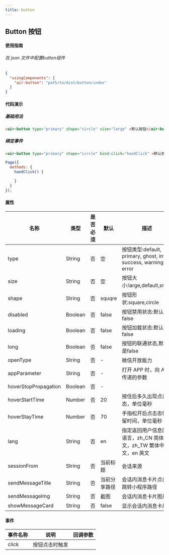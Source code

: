```yaml
---
title: button
---
```


## Button 按钮

#### 使用指南

###### 在 json 文件中配置button组件

```json
{
  "usingComponents": {
    "air-button": "path/to/dist/button/index"
  }
}
```

#### 代码演示

##### 基础用法

```HTML
<air-button type="primary" shape="circle" size="large" >默认按钮</air-button>
```

##### 绑定事件
```HTML
<air-button type="primary" shape="circle" bind:click="handClick" >默认按钮</air-button>
```
```js
Page({
  methods: {
    handClick() {

    }
  }
});
```
<!--
##### 按钮类型

```HTML
<air-button type="error" long="true">连通两边按钮</air-button>
<air-button type="primary">Primary</air-button>
<air-button type="ghost">Ghost</air-button>
<air-button type="info">Info</air-button>
<air-button type="success">Success</air-button>
<air-button type="warning">Warning</air-button>
<air-button type="error">Error</air-button>
```
##### 按钮尺寸
```HTML
<air-button  type="primary" size="large">大尺寸</air-button>
<air-button  type="primary" size="default">默认尺寸</air-button>
<air-button  type="primary" size="small">小尺寸</air-button>
```

##### 圆角不同尺寸

```HTML
<air-button type="success" shape="circle" size="large">大尺寸</air-button>
<air-button type="success" shape="circle">默认尺寸</air-button>
<air-button type="success" shape="circle" size="small">小尺寸</air-button>
```

##### 按钮状态

```HTML
<air-button  type="primary" loading="true">加载中按钮</air-button>
<air-button type="primary" disabled>禁用按钮</air-button>
``` -->
#### 属性

名称| 类型 |是否必须| 默认 | 描述
--- | --- |  ---     | ---  | ---|
type|  String | 否 | 空 | 按钮类型:default, primary, ghost, info, success, warning, error
size | String | 否 | 空 | 按钮大小:large,default,small
shape | String | 否 | squqre |按钮形状:square,circle
disabled | Boolean | 否 | false | 按钮禁用状态:默认是false
loading | Boolean | 否 | false | 按钮加载状态:默认是false
long | Boolean | 否 |  false  | 按钮的联通状态,默认是false
openType | String | 否 | - | 微信开放能力
appParameter | String | 否 | - | 打开 APP 时，向 APP 传递的参数
hoverStopPropagation | Boolean | 否 | - |
hoverStartTime | Number | 否 | 20 |按住后多久出现点击态，单位毫秒
hoverStayTime　| Number | 否 | 70 | 手指松开后点击态保留时间，单位毫秒
lang　| String | 否 | en | 指定返回用户信息的语言，zh_CN 简体中文，zh_TW 繁体中文，en 英文
sessionFrom | String | 否 |当前标题| 会话来源
sendMessageTitle | String | 否 | 当前分享路径 | 会话内消息卡片点击跳转小程序路径
sendMessageImg | String | 否 | 截图 | 会话内消息卡片图片
showMessageCard | String | 否 | false | 显示会话内消息卡片

#### 事件

事件名称 | 说明 | 回调参数
---|---|---
click | 按钮点击时触发 |
